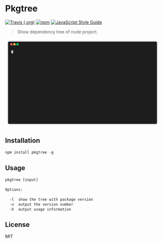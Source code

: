 # Pkgtree

[![Travis (.org)](https://img.shields.io/travis/chunqiuyiyu/pkgtree.svg?style=flat-square)](https://travis-ci.org/chunqiuyiyu/pkgtree)
[![npm](https://img.shields.io/npm/v/pkgtree.svg?style=flat-square)](https://www.npmjs.com/package/pkgtree)
[![JavaScript Style Guide](https://img.shields.io/badge/code_style-standard-brightgreen.svg?style=flat-square)](https://standardjs.com)

>Show dependency tree of node project.

![preview](./preview.gif)

## Installation
```js
npm install pkgtree -g
```

## Usage
```shell
pkgtree [input]

Options:
  
  -l  show the tree with package version
  -v  output the version number
  -h  output usage information
```

## License
MIT
